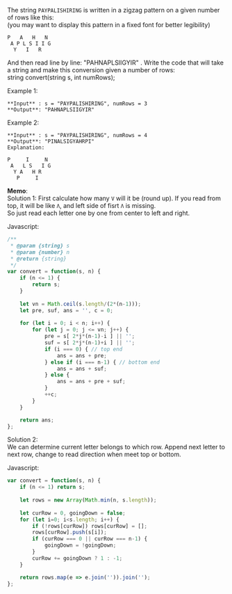 The string `PAYPALISHIRING` is written in a zigzag pattern on a given number of rows like this:  
(you may want to display this pattern in a fixed font for better legibility)
```
P   A   H   N
 A P L S I I G
  Y   I   R
```
And then read line by line: "PAHNAPLSIIGYIR" . 
Write the code that will take a string and make this conversion given a number of rows:  
string convert(string s, int numRows);  

Example 1:
```
**Input** : s = "PAYPALISHIRING", numRows = 3
**Output**: "PAHNAPLSIIGYIR"
```
Example 2:
```
**Input** : s = "PAYPALISHIRING", numRows = 4
**Output**: "PINALSIGYAHRPI"
Explanation:

P     I     N
 A   L S   I G
  Y A   H R
   P     I
```

**Memo**:  
Solution 1:
First calculate how many `V` will it be (round up). If you read from top, it will be like `Λ`, and left side of fisrt `Λ` is missing.  
So just read each letter one by one from center to left and right.

Javascript:  
```Javascript
/**
 * @param {string} s
 * @param {number} n
 * @return {string}
 */
var convert = function(s, n) {
    if (n <= 1) {
        return s;
    }
    
    let vn = Math.ceil(s.length/(2*(n-1)));
    let pre, suf, ans = '', c = 0;
    
    for (let i = 0; i < n; i++) {
        for (let j = 0; j <= vn; j++) {
            pre = s[ 2*j*(n-1)-i ] || '';
            suf = s[ 2*j*(n-1)+i ] || '';
            if (i === 0) { // top end
                ans = ans + pre;
            } else if (i === n-1) { // bottom end
                ans = ans + suf;
            } else {
                ans = ans + pre + suf;
            }
            ++c;
        }
    }

    return ans;
};
```

Solution 2:  
We can determine current letter belongs to which row. Append next letter to next row, change to read direction when meet top or bottom.

Javascript:  
```Javascript
var convert = function(s, n) {
    if (n <= 1) return s;
    
    let rows = new Array(Math.min(n, s.length));
    
    let curRow = 0, goingDown = false;
    for (let i=0; i<s.length; i++) {
        if (!rows[curRow]) rows[curRow] = [];
        rows[curRow].push(s[i]);
        if (curRow === 0 || curRow === n-1) {
            goingDown = !goingDown;
        }
        curRow += goingDown ? 1 : -1;
    }

    return rows.map(e => e.join('')).join('');
};
```
